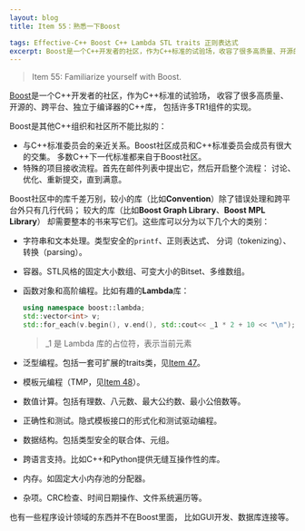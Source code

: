 ```yaml
---
layout: blog
title: Item 55：熟悉一下Boost

tags: Effective-C++ Boost C++ Lambda STL traits 正则表达式
excerpt: Boost是一个C++开发者的社区，作为C++标准的试验场，收容了很多高质量、开源的、跨平台、独立于编译器的C++库，包括许多TR1组件的实现。
---
```


> Item 55: Familiarize yourself with Boost.

[Boost][boost]是一个C++开发者的社区，作为C++标准的试验场，
收容了很多高质量、开源的、跨平台、独立于编译器的C++库，
包括许多TR1组件的实现。

<!--more-->

Boost是其他C++组织和社区所不能比拟的：

* 与C++标准委员会的亲近关系。Boost社区成员和C++标准委员会成员有很大的交集。
多数C++下一代标准都来自于Boost社区。
* 特殊的项目接收流程。首先在邮件列表中提出它，然后开启整个流程：
讨论、优化、重新提交，直到满意。

Boost社区中的库千差万别，较小的库（比如**Convention**）除了错误处理和跨平台外只有几行代码；
较大的库（比如**Boost Graph Library**、**Boost MPL Library**）
却需要整本的书来写它们。这些库可以分为以下几个大的类别：

* 字符串和文本处理。类型安全的`printf`、正则表达式、
分词（tokenizing）、转换（parsing）。
* 容器。STL风格的固定大小数组、可变大小的Bitset、多维数组。
* 函数对象和高阶编程。比如有趣的**Lambda**库：

    ```cpp
    using namespace boost::lambda;
    std::vector<int> v;
    std::for_each(v.begin(), v.end(), std::cout<< _1 * 2 + 10 << "\n");
    ```

    > _1 是 Lambda 库的占位符，表示当前元素

* 泛型编程。包括一套可扩展的traits类，见[Item 47][item47]。
* 模板元编程（TMP，见[Item 48][item48]）。
* 数值计算。包括有理数、八元数、最大公约数、最小公倍数等。
* 正确性和测试。隐式模板接口的形式化和测试驱动编程。
* 数据结构。包括类型安全的联合体、元组。
* 跨语言支持。比如C++和Python提供无缝互操作性的库。
* 内存。如固定大小内存池的分配器。
* 杂项。CRC检查、时间日期操作、文件系统遍历等。

也有一些程序设计领域的东西并不在Boost里面，
比如GUI开发、数据库连接等。

[boost]: http://boost.org
[item47]: /2015/09/15/effective-cpp-47.html
[item48]: /2015/09/16/effective-cpp-48.html
